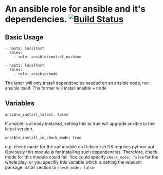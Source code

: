 # An ansible role for ansible and it's dependencies.   [![Build Status](https://www.travis-ci.com/mafalb/ansible-ansible.svg?branch=master)](https://www.travis-ci.com/mafalb/ansible-ansible)

## Basic Usage

```
- hosts: localhost
  roles:
    - role: ansible/control_machine
```

```
- hosts: localhost
  roles:
    - role: ansible/node
```

The latter will only install dependencies needed on an ansible node, not ansible itself.
The former will install ansible + node

## Variables

```
ansible_install_latest: false
```
If ansible is already installed, setting this to true will upgrade ansible to the latest version.

```
ansible_install_in_check_mode: true
```
e.g. check mode for the apt module on Debian-ish OS requires python-apt. Obviously this module is for installing such dependencies. Therefore, check mode for this module could fail. You could specify `check_mode: false` for the whole play, or you specifiy this variable which is setting the relevant package install section to `check_mode: false`
